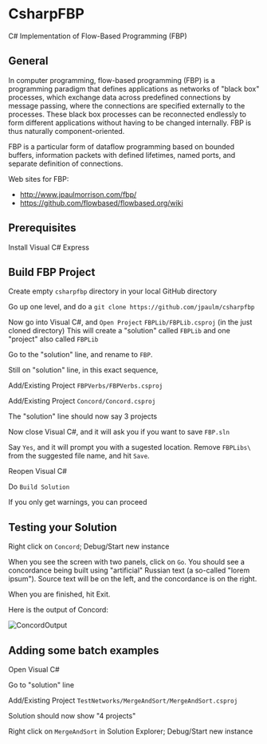 CsharpFBP
===

C# Implementation of Flow-Based Programming (FBP)


General
---

In computer programming, flow-based programming (FBP) is a programming paradigm that defines applications as networks of "black box" processes, which exchange data across predefined connections by message passing, where the connections are specified externally to the processes. These black box processes can be reconnected endlessly to form different applications without having to be changed internally. FBP is thus naturally component-oriented.

FBP is a particular form of dataflow programming based on bounded buffers, information packets with defined lifetimes, named ports, and separate definition of connections.

Web sites for FBP: 
* http://www.jpaulmorrison.com/fbp/
* https://github.com/flowbased/flowbased.org/wiki

Prerequisites
---

Install Visual C# Express

Build FBP Project
---

Create empty `csharpfbp` directory in your local GitHub directory

Go up one level, and do a `git clone https://github.com/jpaulm/csharpfbp`

Now go into Visual C#, and `Open Project` `FBPLib/FBPLib.csproj` (in the just cloned directory)
This will create a "solution" called `FBPLib` and one "project" also called `FBPLib`

Go to the "solution" line, and rename to `FBP`.

Still on "solution" line, in this exact sequence,

Add/Existing Project `FBPVerbs/FBPVerbs.csproj`

Add/Existing Project `Concord/Concord.csproj`

The "solution" line should now say 3 projects

Now close Visual C#, and it will ask you if you want to save `FBP.sln`

Say `Yes`, and it will prompt you with a sugested location.  Remove `FBPLibs\` from the suggested file name, and hit `Save`.

Reopen Visual C#

Do `Build Solution`

If you only get warnings, you can proceed

Testing your Solution
---

Right click on `Concord`; Debug/Start new instance

When you see the screen with two panels, click on `Go`.  You should see a concordance being built using "artificial" Russian text (a so-called "lorem ipsum").  Source text will be on the left, and the concordance is on the right.

When you are finished, hit Exit.

Here is the output of Concord:

![ConcordOutput](https://github.com/jpaulm/csharpfbp/blob/master/docs/ConcordOutput.png "Output of Concordance")

Adding some batch examples
---

Open Visual C#

Go to "solution" line

Add/Existing Project `TestNetworks/MergeAndSort/MergeAndSort.csproj` 

Solution should now show "4 projects"

Right click on `MergeAndSort` in Solution Explorer; Debug/Start new instance



